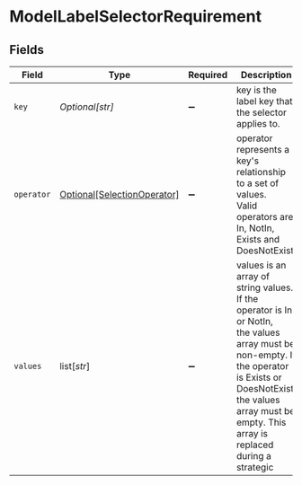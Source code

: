 # ModelLabelSelectorRequirement


## Fields

| Field                                                                                                                                                                                                                         | Type                                                                                                                                                                                                                          | Required                                                                                                                                                                                                                      | Description                                                                                                                                                                                                                   |
| ----------------------------------------------------------------------------------------------------------------------------------------------------------------------------------------------------------------------------- | ----------------------------------------------------------------------------------------------------------------------------------------------------------------------------------------------------------------------------- | ----------------------------------------------------------------------------------------------------------------------------------------------------------------------------------------------------------------------------- | ----------------------------------------------------------------------------------------------------------------------------------------------------------------------------------------------------------------------------- |
| `key`                                                                                                                                                                                                                         | *Optional[str]*                                                                                                                                                                                                               | :heavy_minus_sign:                                                                                                                                                                                                            | key is the label key that the selector applies to.                                                                                                                                                                            |
| `operator`                                                                                                                                                                                                                    | [Optional[SelectionOperator]](../../models/shared/selectionoperator.md)                                                                                                                                                       | :heavy_minus_sign:                                                                                                                                                                                                            | operator represents a key's relationship to a set of values.<br/>Valid operators are In, NotIn, Exists and DoesNotExist.                                                                                                      |
| `values`                                                                                                                                                                                                                      | list[*str*]                                                                                                                                                                                                                   | :heavy_minus_sign:                                                                                                                                                                                                            | values is an array of string values. If the operator is In or NotIn,<br/>the values array must be non-empty. If the operator is Exists or DoesNotExist,<br/>the values array must be empty. This array is replaced during a strategic |